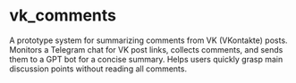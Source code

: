 # vk_comments
A prototype system for summarizing comments from VK (VKontakte) posts. Monitors a Telegram chat for VK post links, collects comments, and sends them to a GPT bot for a concise summary. Helps users quickly grasp main discussion points without reading all comments.
